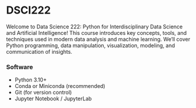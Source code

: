 # DSCI222

Welcome to Data Science 222: Python for Interdisciplinary Data Science and Artificial Intelligence! This course introduces key concepts, tools, and techniques used in modern data analysis and machine learning. We’ll cover Python programming, data manipulation, visualization, modeling, and communication of insights.

### Software

* Python 3.10+
* Conda or Miniconda (recommended)
* Git (for version control)
* Jupyter Notebook / JupyterLab
